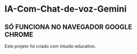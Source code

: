 # IA-Com-Chat-de-voz-Gemini

<h2>SÓ FUNCIONA NO NAVEGADOR GOOGLE CHROME</h2>
Este projeto foi criado com intuido educativo.


